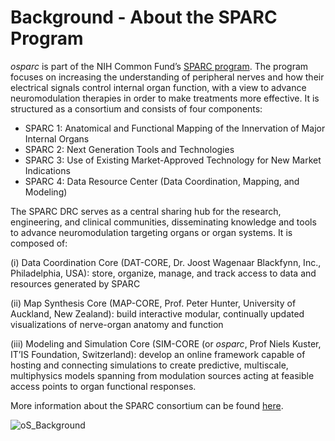 # Background - About the SPARC Program

*osparc* is part of the NIH Common Fund’s [SPARC program](https://commonfund.nih.gov/Sparc/). The program focuses on increasing the understanding of peripheral nerves and how their electrical signals control internal organ function, with a view to advance neuromodulation therapies in order to make treatments more effective. It is structured as a consortium and consists of four components:

* SPARC 1: Anatomical and Functional Mapping of the Innervation of Major Internal Organs
* SPARC 2: Next Generation Tools and Technologies
* SPARC 3: Use of Existing Market-Approved Technology for New Market Indications
* SPARC 4: Data Resource Center (Data Coordination, Mapping, and Modeling)

The SPARC DRC serves as a central sharing hub for the research, engineering, and clinical communities, disseminating knowledge and tools to advance neuromodulation targeting organs or organ systems. It is composed of:

(i) Data Coordination Core (DAT-CORE, Dr. Joost Wagenaar Blackfynn, Inc., Philadelphia, USA): store, organize, manage, and track access to data and resources generated by SPARC

(ii) Map Synthesis Core (MAP-CORE, Prof. Peter Hunter, University of Auckland, New Zealand): build interactive modular, continually updated visualizations of nerve-organ anatomy and function

(iii) Modeling and Simulation Core (SIM-CORE (or *osparc*, Prof Niels Kuster, IT’IS Foundation, Switzerland): develop an online framework capable of hosting and connecting simulations to create predictive, multiscale, multiphysics models spanning from modulation sources acting at feasible access points to organ functional responses.

More information about the SPARC consortium can be found [here](https://commonfund.nih.gov/sparc/fundedresearch).

![oS_Background](https://user-images.githubusercontent.com/32800795/61075833-25fe3600-a41b-11e9-85f3-789e2f111f81.jpg)
